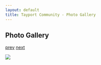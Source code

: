 ```yaml
---
layout: default
title: Tayport Community - Photo Gallery
---
```

## Photo Gallery

[prev](http://tayport.org.uk/photo/366) [next](http://tayport.org.uk/photo/368)

![ ](http://tayport.org.uk/media/367.jpg " ")

